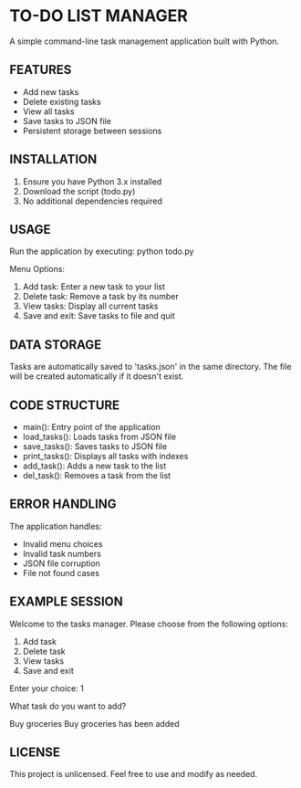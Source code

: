 TO-DO LIST MANAGER
==================

A simple command-line task management application built with Python.

FEATURES
--------
- Add new tasks
- Delete existing tasks
- View all tasks
- Save tasks to JSON file
- Persistent storage between sessions

INSTALLATION
------------
1. Ensure you have Python 3.x installed
2. Download the script (todo.py)
3. No additional dependencies required

USAGE
-----
Run the application by executing:
python todo.py

Menu Options:
1. Add task: Enter a new task to your list
2. Delete task: Remove a task by its number
3. View tasks: Display all current tasks
4. Save and exit: Save tasks to file and quit

DATA STORAGE
------------
Tasks are automatically saved to 'tasks.json' in the same directory. The file will be created automatically if it doesn't exist.

CODE STRUCTURE
--------------
- main(): Entry point of the application
- load_tasks(): Loads tasks from JSON file
- save_tasks(): Saves tasks to JSON file
- print_tasks(): Displays all tasks with indexes
- add_task(): Adds a new task to the list
- del_task(): Removes a task from the list

ERROR HANDLING
--------------
The application handles:
- Invalid menu choices
- Invalid task numbers
- JSON file corruption
- File not found cases

EXAMPLE SESSION
---------------
Welcome to the tasks manager.
Please choose from the following options:

1. Add task
2. Delete task
3. View tasks
4. Save and exit

Enter your choice: 1

What task do you want to add?

Buy groceries
Buy groceries has been added

LICENSE
-------
This project is unlicensed. Feel free to use and modify as needed.